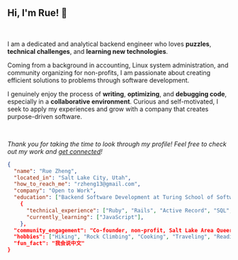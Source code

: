 ## Hi, I'm Rue! 👋

<br>

I am a dedicated and analytical backend engineer who loves **puzzles**, **technical challenges**, and **learning new technologies**. 

Coming from a background in accounting, Linux system administration, and community organizing for non-profits, I am passionate about creating efficient solutions to problems through software development. 

I genuinely enjoy the process of **writing**, **optimizing**, and **debugging code**, especially in a **collaborative environment**.
Curious and self-motivated, I seek to apply my experiences and grow with a company that creates purpose-driven software.

<!-- <p align="center">
  <img height="50%" width="auto" src ="https://github-readme-stats.vercel.app/api?username=ruezheng&show_icons=true&count_private=true&theme=darcula&hide_border=true&hide=issues,contribs&bg_color=00000000">
  <img height="50%" width="auto" src ="https://github-readme-stats.vercel.app/api/top-langs/?username=ruezheng&layout=compact&hide_border=true&theme=darcula&bg_color=00000000&langs_count=6&hide=jupyter%20notebook,tex,css,php">
  <!--- <img src ="https://github-readme-streak-stats.herokuapp.com?user=ruezheng&theme=darcula&hide_border=true&background=FFFFFF00"> --->
</p>

<br>

_Thank you for taking the time to look through my profile! Feel free to check out my work and [get connected](mailto:ruezheng1@gmail.com)!_
```json
{
  "name": "Rue Zheng",
  "located_in": "Salt Lake City, Utah",
  "how_to_reach_me": "rzheng13@gmail.com",
  "company": "Open to Work",
  "education": ["Backend Software Development at Turing School of Software & Design","Bachelor of Science in Wildlife & Conservation Biology"],
    {
      "technical_experience": ["Ruby", "Rails", "Active Record", "SQL", "PostgreSQL", "Heroku", "Postman", "TDD", "CRUD", "REST", "Git", "GitHub"],
      "currently_learning": ["JavaScript"],
    },
  "community_engagement": "Co-founder, non-profit, Salt Lake Area Queer Climbers",
  "hobbies": ["Hiking", "Rock Climbing", "Cooking", "Traveling", "Reading Fiction"],
  "fun_fact": "我会说中文"
}
```
